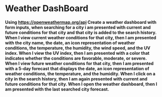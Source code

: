 # Weather DashBoard


#### Using https://openweathermap.org/api  Create a weather dashboard with form inputs, when searching for a city i am presented with current and future conditions for that city and that city is added to the search history. When I view current weather conditions for that city, then I am presented with the city name, the date, an icon representation of weather conditions, the temperature, the humidity, the wind speed, and the UV index. When I view the UV index, then I am presented with a color that indicates whether the conditions are favorable, moderate, or severe. When I view future weather conditions for that city, then I am presented with a 5-day forecast that displays the date, an icon representation of weather conditions, the temperature, and the humidity. When I click on a city in the search history, then I am again presented with current and future conditions for that city. When I open the weather dashboard, then I am presented with the last searched city forecast.

